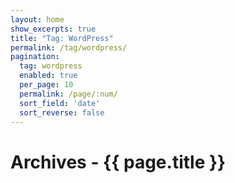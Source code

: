 ```yaml
---
layout: home
show_excerpts: true
title: "Tag: WordPress"
permalink: /tag/wordpress/
pagination:
  tag: wordpress
  enabled: true
  per_page: 10
  permalink: /page/:num/
  sort_field: 'date'
  sort_reverse: false
---
```


<h1>Archives - {{ page.title }}</h1>

